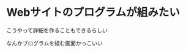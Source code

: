 <!DOCTYPE html>
<html>
  <body>
    <h1>Webサイトのプログラムが組みたい</h1>
    <p>こうやって詳細を作ることもできるらしい</p>
    <p>なんかプログラムを組む画面かっこいい</p>
    
　</body>
</head>
</html>
<head>
    <meta charset="UTF-8">
    <meta name="viewport" content="width=device-width">
    <title>練習</title>
</head>
